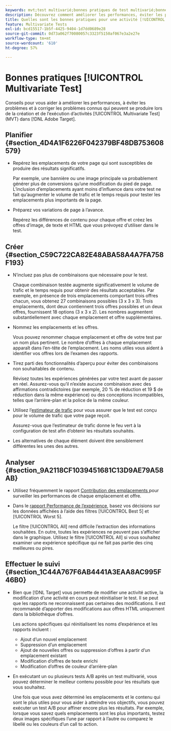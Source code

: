 ```yaml
---
keywords: mvt;test multivarié;bonnes pratiques de test multivarié;bonnes pratiques mvt;combinaisons mvt;rapports mvt
description: Découvrez comment améliorer les performances, éviter les problèmes et corriger les problèmes connus qui peuvent se produire lors de la création et de l’exécution d’activités [!UICONTROL Multivariate Test] dans  [!DNL Adobe Target].
title: Quelles sont les bonnes pratiques pour une activité [!UICONTROL Multivariate Test] ?
feature: Multivariate Tests
exl-id: bcd15517-1b5f-4425-9404-1d7dd0689e28
source-git-commit: 0d73a062f70080057c3323f5150af067e3a2e27e
workflow-type: tm+mt
source-wordcount: '610'
ht-degree: 57%

---
```


# Bonnes pratiques [!UICONTROL Multivariate Test]

Conseils pour vous aider à améliorer les performances, à éviter les problèmes et à corriger les problèmes connus qui peuvent se produire lors de la création et de l’exécution d’activités [!UICONTROL Multivariate Test] (MVT) dans [!DNL Adobe Target].

## Planifier  {#section_4D4A1F6226F042379BF48DB753608579}

* Repérez les emplacements de votre page qui sont susceptibles de produire des résultats significatifs.

  Par exemple, une bannière ou une image principale va probablement générer plus de conversions qu’une modification du pied de page. L’inclusion d’emplacements ayant moins d’influence dans votre test ne fait qu’augmenter le volume de trafic et le temps requis pour tester les emplacements plus importants de la page.
* Préparez vos variations de page à l’avance.

  Repérez les différences de contenu pour chaque offre et créez les offres d’image, de texte et HTML que vous prévoyez d’utiliser dans le test.

## Créer  {#section_C59C722CA82E48ABA58A4A7FA758F193}

* N’incluez pas plus de combinaisons que nécessaire pour le test.

  Chaque combinaison testée augmente significativement le volume de trafic et le temps requis pour obtenir des résultats acceptables. Par exemple, en présence de trois emplacements comportant trois offres chacun, vous obtenez 27 combinaisons possibles (3 x 3 x 3). Trois emplacements, dont deux contiennent trois offres possibles et un deux offres, fournissent 18 options (3 x 3 x 2). Les nombres augmentent substantiellement avec chaque emplacement et offre supplémentaires.

* Nommez les emplacements et les offres.

  Vous pouvez renommer chaque emplacement et offre de votre test par un nom plus pertinent. Le nombre d’offres à chaque emplacement apparaît dans l’en-tête de l’emplacement. Les noms utiles vous aident à identifier vos offres lors de l’examen des rapports.

* Tirez parti des fonctionnalités d’aperçu pour éviter des combinaisons non souhaitables de contenu.

  Révisez toutes les expériences générées par votre test avant de passer en réel. Assurez-vous qu’il n’existe aucune combinaison avec des affirmations contradictoires (par exemple, 20 % de réduction et 19 $ de réduction dans la même expérience) ou des conceptions incompatibles, telles que l’arrière-plan et la police de la même couleur.

* Utilisez l’[estimateur de trafic](/help/main/c-activities/c-multivariate-testing/t-create-multivariate-test/traffic-estimator.md) pour vous assurer que le test est conçu pour le volume de trafic que votre page reçoit.

  Assurez-vous que l’estimateur de trafic donne le feu vert à la configuration de test afin d’obtenir les résultats souhaités.

* Les alternatives de chaque élément doivent être sensiblement différentes les unes des autres.

## Analyser  {#section_9A2118CF1039451681C13D9AE79A58AB}

* Utilisez fréquemment le rapport [ Contribution des emplacements ](/help/main/c-reports/multivariate-test-reports/location-contribution-report.md) pour surveiller les performances de chaque emplacement et offre.
* Dans le [rapport Performance de l’expérience](/help/main/c-reports/multivariate-test-reports/experience-performance-report.md), basez vos décisions sur les données affichées à l’aide des filtres [!UICONTROL Best 5] et [!UICONTROL Worst 5].

  Le filtre [!UICONTROL All] rend difficile l’extraction des informations souhaitées. En outre, toutes les expériences ne peuvent pas s’afficher dans le graphique. Utilisez le filtre [!UICONTROL All] si vous souhaitez examiner une expérience spécifique qui ne fait pas partie des cinq meilleures ou pires.

## Effectuer le suivi  {#section_1C44A767F6AB4441A3EAA8AC995F46B0}

* Bien que [!DNL Target] vous permette de modifier une activité active, la modification d’une activité en cours peut réinitialiser le test. Il se peut que les rapports ne reconnaissent pas certaines des modifications. Il est recommandé d’apporter des modifications aux offres HTML uniquement dans la bibliothèque d’offres.

  Les actions spécifiques qui réinitialisent les noms d’expérience et les rapports incluent :

   * Ajout d’un nouvel emplacement
   * Suppression d’un emplacement
   * Ajout de nouvelles offres ou suppression d’offres à partir d’un emplacement existant
   * Modification d’offres de texte enrichi
   * Modification d’offres de couleur d’arrière-plan

* En exécutant un ou plusieurs tests A/B après un test multivarié, vous pouvez déterminer le meilleur contenu possible pour les résultats que vous souhaitez.

  Une fois que vous avez déterminé les emplacements et le contenu qui sont le plus utiles pour vous aider à atteindre vos objectifs, vous pouvez exécuter un test A/B pour affiner encore plus les résultats. Par exemple, lorsque vous savez quels emplacements sont les plus importants, testez deux images spécifiques l’une par rapport à l’autre ou comparez le libellé ou les couleurs d’un call to action.
